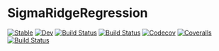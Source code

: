# SigmaRidgeRegression

[![Stable](https://img.shields.io/badge/docs-stable-blue.svg)](https://nignatiadis.github.io/SigmaRidgeRegression.jl/stable)
[![Dev](https://img.shields.io/badge/docs-dev-blue.svg)](https://nignatiadis.github.io/SigmaRidgeRegression.jl/dev)
[![Build Status](https://travis-ci.com/nignatiadis/SigmaRidgeRegression.jl.svg?branch=master)](https://travis-ci.com/nignatiadis/SigmaRidgeRegression.jl)
[![Build Status](https://ci.appveyor.com/api/projects/status/github/nignatiadis/SigmaRidgeRegression.jl?svg=true)](https://ci.appveyor.com/project/nignatiadis/SigmaRidgeRegression-jl)
[![Codecov](https://codecov.io/gh/nignatiadis/SigmaRidgeRegression.jl/branch/master/graph/badge.svg)](https://codecov.io/gh/nignatiadis/SigmaRidgeRegression.jl)
[![Coveralls](https://coveralls.io/repos/github/nignatiadis/SigmaRidgeRegression.jl/badge.svg?branch=master)](https://coveralls.io/github/nignatiadis/SigmaRidgeRegression.jl?branch=master)
[![Build Status](https://api.cirrus-ci.com/github/nignatiadis/SigmaRidgeRegression.jl.svg)](https://cirrus-ci.com/github/nignatiadis/SigmaRidgeRegression.jl)

